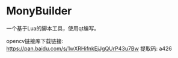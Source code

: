 # MonyBuilder
一个基于Lua的脚本工具，使用qt编写。

opencv链接库下载链接: https://pan.baidu.com/s/1wXRHifnkEjJgQUrP43u7Bw 提取码: a426
